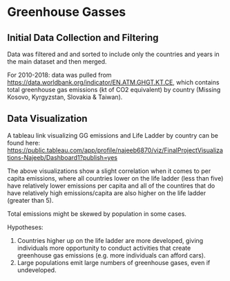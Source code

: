 # Greenhouse Gasses
## Initial Data Collection and Filtering
Data was filtered and and sorted to include only the countries and years in the main dataset and then merged.

For 2010-2018: data was pulled from https://data.worldbank.org/indicator/EN.ATM.GHGT.KT.CE, which contains total greenhouse gas emissions (kt of CO2 equivalent) by country (Missing Kosovo, Kyrgyzstan, Slovakia & Taiwan).

## Data Visualization
A tableau link visualizing GG emissions and Life Ladder by country can be found here:
https://public.tableau.com/app/profile/najeeb6870/viz/FinalProjectVisualizations-Najeeb/Dashboard1?publish=yes

The above visualizations show a slight correlation when it comes to per capita emissions, where all countries lower on the life ladder (less than five) have relatively lower emissions per capita and all of the countires that do have relatively high emissions/capita are also higher on the life ladder (greater than 5). 

Total emissions might be skewed by population in some cases.

Hypotheses:

1. Countries higher up on the life ladder are more developed, giving individuals more opportunity to conduct activities that create greenhouse gas emissions (e.g. more individuals can afford cars).
2. Large populations emit large numbers of greenhouse gases, even if undeveloped.
